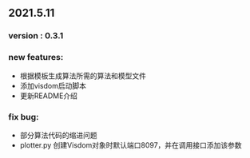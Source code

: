 

## 2021.5.11
### version : 0.3.1
### new features:
- 根据模板生成算法所需的算法和模型文件
- 添加visdom启动脚本
- 更新README介绍
### fix bug:
- 部分算法代码的缩进问题
- plotter.py 创建Visdom对象时默认端口8097，并在调用接口添加该参数

